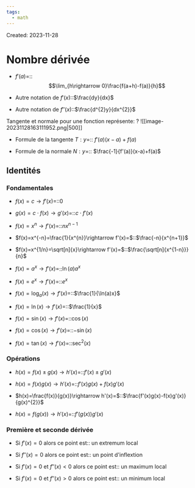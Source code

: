 ```yaml
---
tags:
  - math
---
```

Created: 2023-11-28

# Nombre dérivée
- $f'(a)$=::$$\lim_{h\rightarrow 0}\frac{f(a+h)-f(a)}{h}$$
<!--SR:!2024-01-02,18,230-->
- Autre notation de $f'(x)$::$\frac{dy}{dx}$
<!--SR:!2023-12-31,21,250-->
- Autre notation de $f''(x)$::$\frac{d^{2}y}{dx^{2}}$
<!--SR:!2024-01-02,7,185-->

Tangente et normale pour une fonction représente:
?
![[image-20231128163111952.png|500]]
<!--SR:!2024-02-18,51,250-->

- Formule de la tangente $T:y$=:: $f'(a)(x-a)+f(a)$
<!--SR:!2024-01-30,33,230-->
- Formule de la normale $N:y$=:: $\frac{-1}{f'(a)}(x-a)+f(a)$
<!--SR:!2023-12-31,17,230-->


## Identités
### Fondamentales
- $f(x)=c\rightarrow f'(x)=$::$0$
<!--SR:!2024-02-03,39,250-->
- $g(x)=c\cdot f(x)\rightarrow g'(x)=$::$c\cdot f'(x)$
<!--SR:!2024-02-01,39,250-->
- $f(x)=x^{n}\rightarrow f'(x)=$::$nx^{n-1}$
<!--SR:!2024-01-06,25,250-->
- $f(x)=x^{-n}=\frac{1}{x^{n}}\rightarrow f'(x)=$::$\frac{-n}{x^{n+1}}$
<!--SR:!2024-01-02,13,225-->
- $f(x)=x^{1/n}=\sqrt[n]{x}\rightarrow f'(x)=$::$\frac{\sqrt[n]{x^{1-n}}}{n}$
<!--SR:!2024-01-03,9,225-->
- $f(x)=a^{x}\rightarrow f'(x)=$::$\ln(a)a^{x}$
<!--SR:!2024-01-14,17,190-->
- $f(x)=e^{x}\rightarrow f'(x)=$::$e^{x}$
<!--SR:!2024-01-04,24,250-->
- $f(x)=\log_{a}(x)\rightarrow f'(x)=$::$\frac{1}{\ln(a)x}$
<!--SR:!2024-01-17,20,190-->
- $f(x)=\ln(x)\rightarrow f'(x)=$::$\frac{1}{x}$
<!--SR:!2024-02-04,40,250-->
- $f(x)=\sin(x)\rightarrow f'(x)=$::$\cos(x)$
<!--SR:!2024-02-02,41,250-->
- $f(x)=\cos(x)\rightarrow f'(x)=$::$-\sin(x)$
<!--SR:!2024-01-04,23,250-->
- $f(x)=\tan(x)\rightarrow f'(x)=$::$\sec^{2}(x)$
<!--SR:!2024-02-01,39,250-->

### Opérations
- $h(x)=f(x)\pm g(x)\rightarrow h'(x)=$::$f'(x)\pm g'(x)$
<!--SR:!2024-02-05,41,250-->
- $h(x)=f(x)g(x)\rightarrow h'(x)=$::$f'(x)g(x)+f(x)g'(x)$
<!--SR:!2024-01-30,38,250-->
- $h(x)=\frac{f(x)}{g(x)}\rightarrow h'(x)=$::$\frac{f'(x)g(x)-f(x)g'(x)}{g(x)^{2}}$
<!--SR:!2024-01-01,18,230-->
- $h(x)=f(g(x))\rightarrow h'(x)=$::$f'(g(x))g'(x)$
<!--SR:!2024-01-14,25,230-->

### Première et seconde dérivée
- Si $f'(x)=0$ alors ce point est:: un extremum local
<!--SR:!2024-01-02,9,240-->
- Si $f''(x)=0$ alors ce point est:: un point d'inflextion
<!--SR:!2024-01-11,16,240-->
- Si $f'(x)=0$ et $f''(x)<0$ alors ce point est:: un maximum local
<!--SR:!2024-01-01,8,240-->
- Si $f'(x)=0$ et $f''(x)>0$ alors ce point est:: un minimum local
<!--SR:!2024-01-08,14,240-->